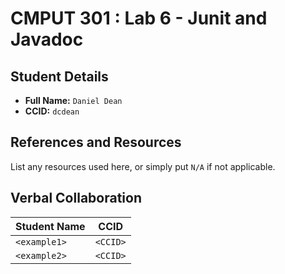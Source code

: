 # CMPUT 301 : Lab 6 - Junit and Javadoc

## Student Details

- **Full Name:** `Daniel Dean`
- **CCID:** `dcdean`

## References and Resources

List any resources used here, or simply put `N/A` if not applicable.

## Verbal Collaboration

| Student Name | CCID     |
| ------------ | -------- |
| `<example1>` | `<CCID>` |
| `<example2>` | `<CCID>` |
